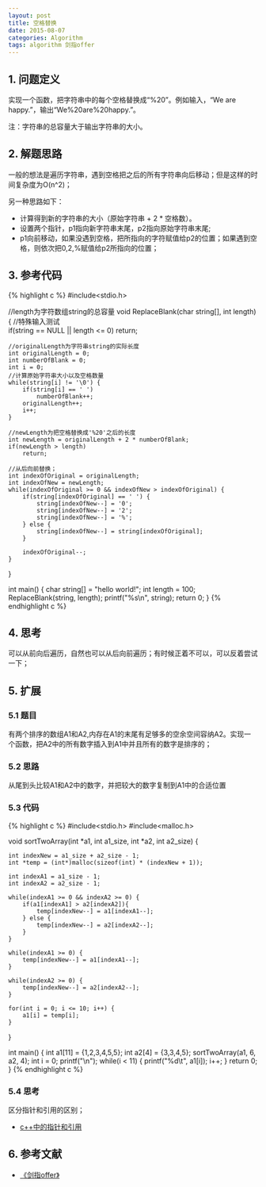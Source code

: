 ```yaml
---
layout: post
title: 空格替换
date: 2015-08-07
categories: Algorithm
tags: algorithm 剑指offer
---
```


## 1. 问题定义

实现一个函数，把字符串中的每个空格替换成“%20”。例如输入，“We are happy.”，输出“We%20are%20happy.”。

注：字符串的总容量大于输出字符串的大小。

## 2. 解题思路

一般的想法是遍历字符串，遇到空格把之后的所有字符串向后移动；但是这样的时间复杂度为O(n^2)；

另一种思路如下：

- 计算得到新的字符串的大小（原始字符串 + 2 * 空格数）。
- 设置两个指针，p1指向新字符串末尾，p2指向原始字符串末尾;
- p1向前移动，如果没遇到空格，把所指向的字符赋值给p2的位置；如果遇到空格，则依次把0,2,%赋值给p2所指向的位置；

## 3. 参考代码

{% highlight c %}
#include<stdio.h>

//length为字符数组string的总容量
void ReplaceBlank(char string[], int length) {
	//特殊输入测试	
	if(string == NULL || length <= 0) 
		return;

	//originalLength为字符串string的实际长度
	int originalLength = 0;
	int numberOfBlank = 0;
	int i = 0;
	//计算原始字符串大小以及空格数量
	while(string[i] != '\0') {
		if(string[i] == ' ')
			numberOfBlank++;
		originalLength++;
		i++;
	}
	
	//newLength为把空格替换成'%20'之后的长度
	int newLength = originalLength + 2 * numberOfBlank;
	if(newLength > length) 
		return;
	
	//从后向前替换；
	int indexOfOriginal = originalLength;
	int indexOfNew = newLength;
	while(indexOfOriginal >= 0 && indexOfNew > indexOfOriginal) {
		if(string[indexOfOriginal] == ' ') {
			string[indexOfNew--] = '0';
			string[indexOfNew--] = '2';
			string[indexOfNew--] = '%';
		} else {
			string[indexOfNew--] = string[indexOfOriginal];
		}

		indexOfOriginal--;
	}
}

int main() {
	char string[] = "hello world!";
	int length = 100;
	ReplaceBlank(string, length);
	printf("%s\n", string);
	return 0;
}
{% endhighlight c %}

## 4. 思考

可以从前向后遍历，自然也可以从后向前遍历；有时候正着不可以，可以反着尝试一下；

## 5. 扩展

### 5.1 题目

有两个排序的数组A1和A2,内存在A1的末尾有足够多的空余空间容纳A2。实现一个函数，把A2中的所有数字插入到A1中并且所有的数字是排序的；

### 5.2 思路

从尾到头比较A1和A2中的数字，并把较大的数字复制到A1中的合适位置

### 5.3 代码

{% highlight c %}
#include<stdio.h>
#include<malloc.h>

void sortTwoArray(int *a1, int a1_size, int *a2, int a2_size) {

	int indexNew = a1_size + a2_size - 1;
	int *temp = (int*)malloc(sizeof(int) * (indexNew + 1)); 

	int indexA1 = a1_size - 1;
	int indexA2 = a2_size - 1;

	while(indexA1 >= 0 && indexA2 >= 0) {
		if(a1[indexA1] > a2[indexA2]){
			temp[indexNew--] = a1[indexA1--];
		} else {
			temp[indexNew--] = a2[indexA2--];
		}
	}

	while(indexA1 >= 0) {
		temp[indexNew--] = a1[indexA1--];
	}

	while(indexA2 >= 0) {
		temp[indexNew--] = a2[indexA2--];
	}

	for(int i = 0; i <= 10; i++) {
		a1[i] = temp[i];
	}
}

int main() {
	int a1[11] = {1,2,3,4,5,5};
	int a2[4] = {3,3,4,5};
	sortTwoArray(a1, 6, a2, 4);
	int i = 0;
	printf("\n");
	while(i < 11) {
		printf("%d\t", a1[i]);
		i++;
	}
	return 0;
}
{% endhighlight c %}

### 5.4 思考

区分指针和引用的区别；

- [c++中的指针和引用](http://blog.wangmingkuo.com/pointer-and-reference/)

## 6. 参考文献

- [《剑指offer》](http://www.broadview.com.cn/#book/bookdetail/bookDetailAll.jsp?book_id=12c9bc27-a944-11e4-9c0a-005056c00008&isbn=978-7-121-23245-9)